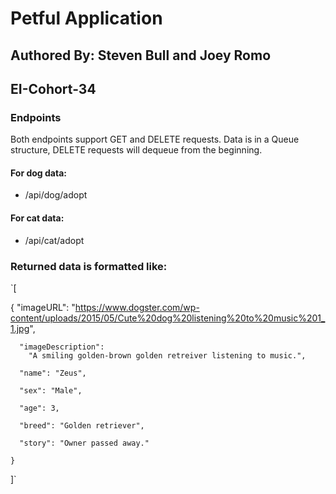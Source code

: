 # Petful Application
## Authored By: Steven Bull and Joey Romo
## EI-Cohort-34

### Endpoints
Both endpoints support GET and DELETE requests. Data is in a Queue structure, DELETE requests will dequeue from the beginning.
#### For dog data:
- /api/dog/adopt

#### For cat data:
- /api/cat/adopt

### Returned data is formatted like: 
`[
  
  {
      "imageURL":
        "https://www.dogster.com/wp-content/uploads/2015/05/Cute%20dog%20listening%20to%20music%201_1.jpg",

      "imageDescription":
        "A smiling golden-brown golden retreiver listening to music.",

      "name": "Zeus",

      "sex": "Male",

      "age": 3,

      "breed": "Golden retriever",

      "story": "Owner passed away."

    }

]`